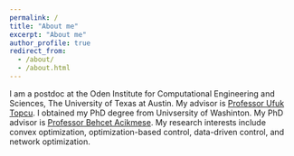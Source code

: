 ```yaml
---
permalink: /
title: "About me"
excerpt: "About me"
author_profile: true
redirect_from: 
  - /about/
  - /about.html
---
```


I am a postdoc at the Oden Institute for Computational Engineering and Sciences, The University of Texas at Austin. My advisor is [Professor Ufuk Topcu](https://www.ae.utexas.edu/people/faculty/faculty-directory/topcu). I obtained my PhD degree from Univsersity of Washinton. My PhD advisor is [Professor Behcet Acikmese](https://www.aa.washington.edu/facultyfinder/behcet-acikmese). My research interests include convex optimization, optimization-based control, data-driven control, and network optimization.
